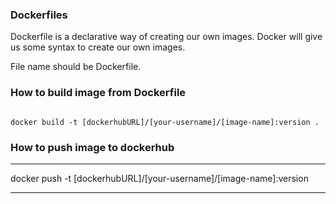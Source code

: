 ### Dockerfiles

Dockerfile is a declarative way of creating our own images. Docker will give us some syntax to create our own images.

File name should be Dockerfile.
### How to build image from Dockerfile

```

docker build -t [dockerhubURL]/[your-username]/[image-name]:version .
```

### How to push image to dockerhub

***
docker push -t [dockerhubURL]/[your-username]/[image-name]:version
***

